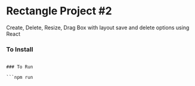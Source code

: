 # Rectangle Project #2

Create, Delete, Resize, Drag Box with layout save and delete options
using React

### To Install

```npm install

### To Run

```npm run
